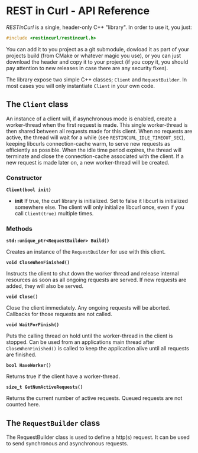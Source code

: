 # REST in Curl - API Reference

*RESTinCurl* is a single, header-only C++ "library". In order to use it, you
just:

```C++
#include <restincurl/restincurl.h>
```

You can add it to you project as a git submodule, dowload it as part of your
projects build (from CMake or whatever magic you use), or you can just
download the header and copy it to your project (if you copy it, you should
pay attention to new releases in case there are any security fixes).

The library expose two simple C++ classes; `Client` and `RequestBuilder`. In most
cases you will only instantiate `Client` in your own code.

## The `Client` class

An instance of a client will, if asynchronous mode is enabled, create a
worker-thread when the first request is made. This single worker-thread
is then shared between all requests made for this client. When no requests
are active, the thread will wait for a while (see `RESTINCURL_IDLE_TIMEOUT_SEC`), keeping libcurls connection-cache warm, to serve new requests as efficiently as possible. When the idle time period expires, the thread will terminate and close the connection-cache associated with the client. If a new request is made later on, a new worker-thread will be created.


### Constructor

**`Client(bool init)`**

- **init** If true, the curl library is initialized. Set to false it libcurl
    is initialized somewhere else. The client will only initialize libcurl
    once, even if you call `Client(true)` multiple times.

### Methods

**`std::unique_ptr<RequestBuilder> Build()`**

Creates an instance of the `RequestBuilder` for use with this client.


**`void CloseWhenFinished()`**

Instructs the client to shut down the worker thread and release internal
resources as soon as all ongoing requests are served. If new requests are
added, they will also be served.

**`void Close()`**

Close the client immediately. Any ongoing requests will be aborted. Callbacks
for those requests are not called.

**`void WaitForFinish()`**

Puts the calling thread on hold until the worker-thread in the client is
stopped. Can be used from an applications main thread after `CloseWhenFinished()`
is called to keep the application alive until all requests are finished.

**`bool HaveWorker()`**

Returns true if the client have a worker-thread.

**`size_t GetNumActiveRequests()`**

Returns the current number of active requests. Queued requests are not
counted here.

## The `RequestBuilder` class

The RequestBuilder class is used to define a http(s) request. It can be
used to send synchronous and asynchronous requests.

